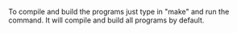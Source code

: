 To compile and build the programs just type in "make" and run the command. It will compile and build all programs by default.